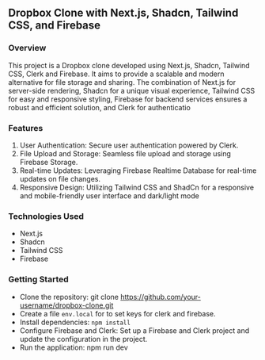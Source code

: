 ## Dropbox Clone with Next.js, Shadcn, Tailwind CSS, and Firebase
### Overview
This project is a Dropbox clone developed using Next.js, Shadcn, Tailwind CSS, Clerk and Firebase. It aims to provide a scalable and modern alternative for file storage and sharing. The combination of Next.js for server-side rendering, Shadcn for a unique visual experience, Tailwind CSS for easy and responsive styling, Firebase for backend services ensures a robust and efficient solution, and Clerk for authenticatio

### Features
1. User Authentication: Secure user authentication powered by Clerk.
2. File Upload and Storage: Seamless file upload and storage using Firebase Storage.
3. Real-time Updates: Leveraging Firebase Realtime Database for real-time updates on file changes.
4. Responsive Design: Utilizing Tailwind CSS and ShadCn for a responsive and mobile-friendly user interface and dark/light mode

### Technologies Used
- Next.js
- Shadcn
- Tailwind CSS
- Firebase
  
### Getting Started
- Clone the repository: git clone https://github.com/your-username/dropbox-clone.git
- Create a file  `env.local` for to set keys for clerk and firebase.
- Install dependencies: `npm install`
- Configure Firebase and Clerk: Set up a Firebase and Clerk project and update the configuration in the project.
- Run the application: npm run dev
